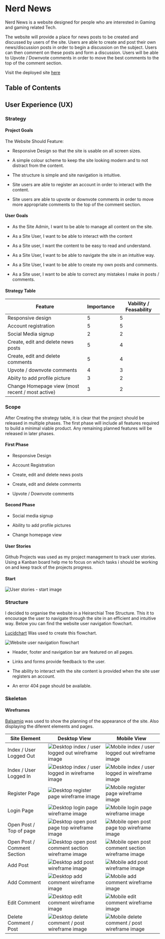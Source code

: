 # Nerd News

Nerd News is a website designed for people who are interested in Gaming and gaming related Tech. 

The website will provide a place for news posts to be created and discussed by users of the site. Users are able to create and post their own news/discussion posts in order to begin a discussion on the subject.
Users can then comment on these posts and form a discussion. Users will be able to Upvote / Downvote comments in order to move the best comments to the top of the comment section.

Visit the deployed site [here]()

## Table of Contents


## User Experience (UX)

### Strategy

#### Project Goals

The Website Should Feature:

- Responsive Design so that the site is usable on all screen sizes.

- A simple colour scheme to keep the site looking modern and to not distract from the content.

- The structure is simple and site navigation is intuitive.

- Site users are able to register an account in order to interact with the content.

- Site users are able to upvote or downvote comments in order to move more appropriate comments to the top of the comment section.

#### User Goals

- As the Site Admin, I want to be able to manage all content on the site.

- As a Site User, I want to be able to interact with the content

- As a Site user, I want the content to be easy to read and understand.

- As a Site User, I want to be able to navigate the site in an intuitive way.

- As a Site User, I want to be able to create my own posts and comments.

- As a Site user, I want to be able to correct any mistakes I make in posts / comments.

#### Strategy Table

Feature | Importance | Vability / Feasability
--- | --- | --- 
Responsive design | 5 | 5
Account registration | 5 | 5
Social Media signup | 2 | 2
Create, edit and delete news posts | 5 | 4
Create, edit and delete comments | 5 | 4
Upvote / downvote comments | 4 | 3
Abiity to add profile picture | 3 | 2
Change Homepage view (most recent / most active) | 3 | 2

### Scope

After Creating the strategy table, it is clear that the project should be released in multiple phases. The first phase will include all features required to build a minimal viable product. Any remaining planned features will be released in later phases.

#### First Phase

- Responsive Design

- Account Registration

- Create, edit and delete news posts

- Create, edit and delete comments

- Upvote / Downvote comments

#### Second Phase

- Social media signup

- Ability to add profile pictures

- Change homepage view

#### User Stories

Github Projects was used as my project management to track user stories. Using a Kanban board help me to focus on which tasks i should be working on and keep track of the projects progress.

#### Start

![User stories - start image](assets/readme_images/Nerd_News_User_Stories_Start.png)


### Structure
I decided to organise the website in a Heirarchial Tree Structure. This it to encourage the user to navigate through the site in an efficient and intuitive way. Below you can find the website user navigation flowchart.

[Lucidchart](https://lucid.app/) Was used to create this flowchart.

![Website user navigation flowchart](assets/readme_images/Nerd_News_Flowchart.png)

- Header, footer and navigation bar are featured on all pages.

- Links and forms provide feedback to the user.

- The ability to interact with the site content is provided when the site user registers an account.

- An error 404 page should be available.

### Skeleton

#### Wireframes

[Balsamiq](https://balsamiq.com/) was used to show the planning of the appearance of the site. Also displaying the diferent elements and pages.


Site Element | Desktop View | Mobile View
--- | --- | ---
Index / User Logged Out | ![Desktop index / user logged out wireframe image](assets/wireframes/Nerd_News_Desktop_Index_logged_out.png) | ![Mobile index / user logged out wireframe image](assets/wireframes/Nerd_News_Mobile_index_logged_out.png)
Index / User Logged In | ![Desktop index / user logged in wireframe image](assets/wireframes/Nerd_News_Desktop_index_logged_in.png) | ![Mobile index / user logged in wireframe image](assets/wireframes/Nerd_News_Mobile_index_logged_in.png)
Register Page | ![Desktop register page wireframe image](assets/wireframes/Nerd_News_Desktop_Register.png) | ![Mobile register page wireframe image](assets/wireframes/Nerd_News_Mobile_Register.png)
Login Page | ![Desktop login page wireframe image](assets/wireframes/Nerd_News_Desktop_Login.png) | ![Mobile login page wireframe image](assets/wireframes/Nerd_News_Mobile_Login.png)
Open Post / Top of page | ![Desktop open post page top wireframe image](assets/wireframes/Nerd_News_Desktop_Open_Post_page_top.png) | ![Mobile open post page top wireframe image](assets/wireframes/Nerd_News_Mobile_Open_Post_Top_Page.png)
Open Post / Comment Section | ![Desktop open post comment section wireframe image](assets/wireframes/Nerd_News_Desktop_Open_Post_page_comment_scroll.png) | ![Mobile open post comment section wireframe image](assets/wireframes/Nerd_News_Mobile_Open_Post_Comment_Scroll.png)
Add Post | ![Desktop add post wireframe image](assets/wireframes/Nerd_News_Desktop%20_Add_post.png) | ![Mobile add post wireframe image](assets/wireframes/Nerd_News_Mobile_Add_New_Post.png)
Add Comment | ![Desktop add comment wireframe image](assets/wireframes/Nerd_News_Desktop_Add_Comment.png) | ![Mobile add comment wireframe image](assets/wireframes/Nerd_News_Mobile_Add_a_Comment.png)
Edit Comment | ![Desktop edit comment wireframe image](assets/wireframes/Nerd_News_Desktop_Edit_Comment.png) | ![Mobile edit comment wireframe image](assets/wireframes/Nerd_News_Mobile_Edit_Comment.png)
Delete Comment / Post | ![Desktop delete comment / post wireframe image](assets/wireframes/Nerd_News_Desktop_Delete_Comment_Post.png) | ![Mobile delete comment / post wireframe image](assets/wireframes/Nerd_News_Mobile_Delete_Comment_Post.png)